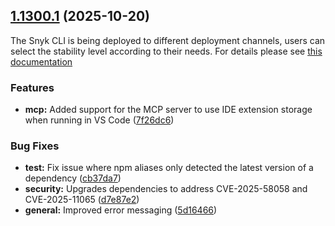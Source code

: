 ## [1.1300.1](https://github.com/snyk/snyk/compare/v1.1300.0...v1.1300.1) (2025-10-20)

The Snyk CLI is being deployed to different deployment channels, users can select the stability level according to their needs. For details please see [this documentation](https://docs.snyk.io/snyk-cli/releases-and-channels-for-the-snyk-cli)

### Features

* **mcp:** Added support for the MCP server to use IDE extension storage when running in VS Code ([7f26dc6](https://github.com/snyk/snyk/commit/7f26dc63f2b650f88bc27604a5568d9e80bcb2a6))

### Bug Fixes

* **test:** Fix issue where npm aliases only detected the latest version of a dependency ([cb37da7](https://github.com/snyk/snyk/commit/cb37da79febf6e9c44b68eccf444633a6508aa3f))
* **security:** Upgrades dependencies to address CVE-2025-58058 and CVE-2025-11065 ([d7e87e2](https://github.com/snyk/snyk/commit/d7e87e296f99d299a87533812399830b60b7c0c3))
* **general:** Improved error messaging ([5d16466](https://github.com/snyk/snyk/commit/5d16466e76ad0d278e62c023001ed78f06b3cd01))
